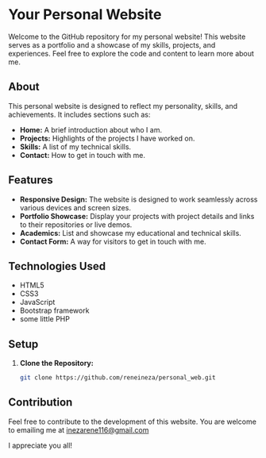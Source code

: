 # Your Personal Website

Welcome to the GitHub repository for my personal website! This website serves as a portfolio and a showcase of my skills, projects, and experiences. Feel free to explore the code and content to learn more about me.

## About

This personal website is designed to reflect my personality, skills, and achievements. It includes sections such as:

- **Home:** A brief introduction about who I am.
- **Projects:** Highlights of the projects I have worked on.
- **Skills:** A list of my technical skills.
- **Contact:** How to get in touch with me.

## Features

- **Responsive Design:** The website is designed to work seamlessly across various devices and screen sizes.
- **Portfolio Showcase:** Display your projects with project details and links to their repositories or live demos.
- **Academics:** List and showcase my educational and technical skills.
- **Contact Form:** A way for visitors to get in touch with me.

## Technologies Used

- HTML5
- CSS3
- JavaScript
- Bootstrap framework 
- some little PHP

## Setup

1. **Clone the Repository:**
   ```bash
   git clone https://github.com/reneineza/personal_web.git

  ## Contribution
  Feel free to contribute to the development of this website. You are welcome to emailing me at inezarene116@gmail.com

  I appreciate you all!
